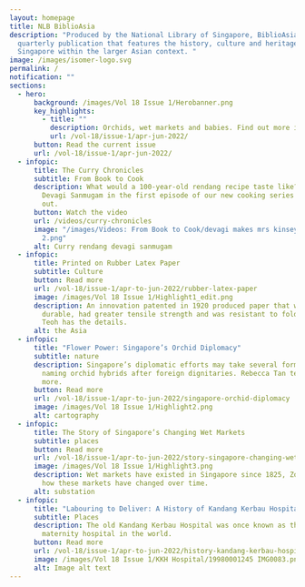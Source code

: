 ```yaml
---
layout: homepage
title: NLB BiblioAsia
description: "Produced by the National Library of Singapore, BiblioAsia is a
  quarterly publication that features the history, culture and heritage of
  Singapore within the larger Asian context. "
image: /images/isomer-logo.svg
permalink: /
notification: ""
sections:
  - hero:
      background: /images/Vol 18 Issue 1/Herobanner.png
      key_highlights:
        - title: ""
          description: Orchids, wet markets and babies. Find out more in this issue!
          url: /vol-18/issue-1/apr-jun-2022/
      button: Read the current issue
      url: /vol-18/issue-1/apr-jun-2022/
  - infopic:
      title: The Curry Chronicles
      subtitle: From Book to Cook
      description: What would a 100-year-old rendang recipe taste like? Join chef
        Devagi Sanmugam in the first episode of our new cooking series to find
        out.
      button: Watch the video
      url: /videos/curry-chronicles
      image: "/images/Videos: From Book to Cook/devagi makes mrs kinseys rendang
        2.png"
      alt: Curry rendang devagi sanmugam
  - infopic:
      title: Printed on Rubber Latex Paper
      subtitle: Culture
      button: Read more
      url: /vol-18/issue-1/apr-to-jun-2022/rubber-latex-paper
      image: /images/Vol 18 Issue 1/Highlight1_edit.png
      description: An innovation patented in 1920 produced paper that was more
        durable, had greater tensile strength and was resistant to folding. Alex
        Teoh has the details.
      alt: the Asia
  - infopic:
      title: "Flower Power: Singapore’s Orchid Diplomacy"
      subtitle: nature
      description: Singapore’s diplomatic efforts may take several forms, including
        naming orchid hybrids after foreign dignitaries. Rebecca Tan tells us
        more.
      button: Read more
      url: /vol-18/issue-1/apr-to-jun-2022/singapore-orchid-diplomacy
      image: /images/Vol 18 Issue 1/Highlight2.png
      alt: cartography
  - infopic:
      title: The Story of Singapore’s Changing Wet Markets
      subtitle: places
      button: Read more
      url: /vol-18/issue-1/apr-to-jun-2022/story-singapore-changing-wet-markets
      image: /images/Vol 18 Issue 1/Highlight3.png
      description: Wet markets have existed in Singapore since 1825, Zoe Yeo looks at
        how these markets have changed over time.
      alt: substation
  - infopic:
      title: "Labouring to Deliver: A History of Kandang Kerbau Hospital"
      subtitle: Places
      description: The old Kandang Kerbau Hospital was once known as the busiest
        maternity hospital in the world.
      button: Read more
      url: /vol-18/issue-1/apr-to-jun-2022/history-kandang-kerbau-hospital
      image: /images/Vol 18 Issue 1/KKH Hospital/19980001245 IMG0083.png
      alt: Image alt text
---
```


